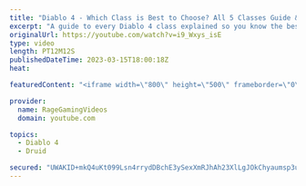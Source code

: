 ```yaml
---
title: "Diablo 4 - Which Class is Best to Choose? All 5 Classes Guide & Breakdown - Necromancer, Druid Etc!"
excerpt: "A guide to every Diablo 4 class explained so you know the best one! Enjoy! Support us on Patreon: http://bit.ly/1FUac4S Hunters ..."
originalUrl: https://youtube.com/watch?v=i9_Wxys_isE
type: video
length: PT12M12S
publishedDateTime: 2023-03-15T18:00:18Z
heat: 

featuredContent: "<iframe width=\"800\" height=\"500\" frameborder=\"0\" src=\"https://www.youtube.com/embed/i9_Wxys_isE\" allow=\"accelerometer; autoplay; encrypted-media; gyroscope; picture-in-picture\" allowfullscreen></iframe>"

provider:
  name: RageGamingVideos
  domain: youtube.com

topics:
  - Diablo 4
  - Druid

secured: "UWAKID+mkQ4uKt099Lsn4rrydDBchE3ySexXmRJhAh23XlLgJOkChyaumsp3uIcsO3CrUtZkoM9Ue3tPMZ6uyVDayvLSWTeXcu4HbKbhMQCUb1E13/zXEOXDnmiG+YqtufxAY4V1yWIeExWJEeiBfkFBAcz8faSnPPdHjVjfKtcbiP2/CTapgDOVMebLO8AWouptkFb0eUuNkQJgWzQuenJ9ZyXNYH0agN1Rk5IwtxhjciNyMVWw+u9OMFwx5g1+QrtwUBzDWOMEHSnIkIxo7yi1OfYqiEP4gWtxU4an8YRMFv2J96eUgkESU4MIClSr0vPM+xfGmU2CuMemRDdhxed9hzRHCRuTtZtXsKNyTDjKvTRlP9Obx6mGnrzzH0gyhNmTfwNFYUQBVZP4XzXxOQ==;8q3Cfmbyb9CQ2SL777ecog=="
---
```


